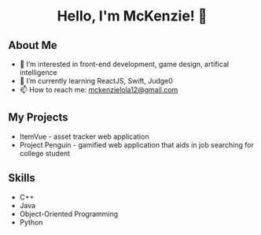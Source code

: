 
<h1 align="center">
  <b>Hello, I'm McKenzie! 👋 </b><br>
</h1>

## About Me
- 🔭 I’m interested in front-end development, game design, artifical intelligence
- 🌱 I’m currently learning ReactJS, Swift, Judge0
- 📫 How to reach me: mckenzielola12@gmail.com

## My Projects
- ItemVue - asset tracker web application
- Project Penguin - gamified web application that aids in job searching for college student

## Skills
- C++
- Java
- Object-Oriented Programming
- Python

  


